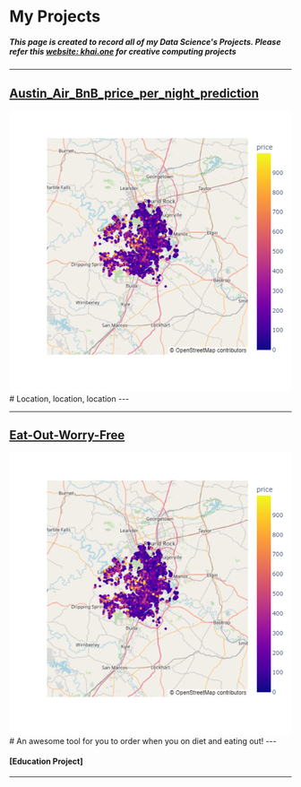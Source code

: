 # My Projects

##### This page is created to record all of my Data Science's Projects. Please refer this [website: khai.one](https://khai.one/) for creative computing projects

---
## [Austin_Air_BnB_price_per_night_prediction](https://github.com/Khaihuyennguyen/Austin_Air_BnB_price_per_night_prediction)
<img src="images/Austin_Air_BnB.png"/>
# Location, location, location
---

---
## [Eat-Out-Worry-Free](https://eat-out-worry-free-gc3on1p45.streamlit.app/)
<img src="images/Austin_Air_BnB.png"/>
# An awesome tool for you to order when you on diet and eating out!
---

#### [Education Project]

---



